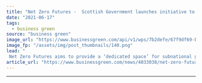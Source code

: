 ```yaml
---
title: "Net Zero Futures -  Scottish Government launches initiative to accelerate regional climate action"
date: "2021-06-17"
tags: 
  - business green
source: "business green"
image_url: "https://www.businessgreen.com/api/v1/wps/7b2defe/67f9df69-b5b4-443a-af7b-24368112fdb8/4/edinburgh-at-dusk-185x114.png"
image_fp: "/assets/img/post_thumbnails/140.png"
lead: "
 Net Zero Futures aims to provide a ‘dedicated space’ for subnational governments to share net zero learnings and hear from scientific experts, according to Climate Group  ..."
article_url: "https://www.businessgreen.com/news/4033038/net-zero-futures-scottish-government-launches-initiative-accelerate-regional-climate-action"
---
```


---
